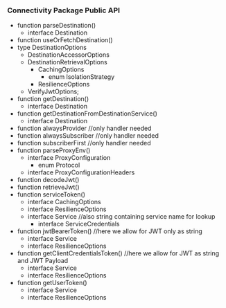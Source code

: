 ### Connectivity Package Public API

- function parseDestination()
  - interface Destination
- function useOrFetchDestination()
- type DestinationOptions
  - DestinationAccessorOptions
  - DestinationRetrievalOptions
    - CachingOptions
      - enum IsolationStrategy
    - ResilienceOptions
  - VerifyJwtOptions;
- function getDestination()
  - interface Destination
- function getDestinationFromDestinationService()
  - interface Destination
- function alwaysProvider //only handler needed
- function alwaysSubscriber //only handler needed
- function subscriberFirst //only handler needed
- function parseProxyEnv()
  - interface ProxyConfiguration
    - enum Protocol
  - interface ProxyConfigurationHeaders
- function decodeJwt()
- function retrieveJwt()
- function serviceToken()
  - interface CachingOptions
  - interface ResilienceOptions
  - interface Service //also string containing service name for lookup
    - interface ServiceCredentials
- function jwtBearerToken() //here we allow for JWT only as string
  - interface Service
  - interface ResilienceOptions
- function getClientCredentialsToken() //here we allow for JWT as string and JWT Payload
  - interface Service
  - interface ResilienceOptions
- function getUserToken()
  - interface Service
  - interface ResilienceOptions
